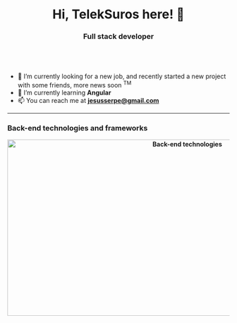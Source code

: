 <h1 align="center">Hi, TelekSuros here! 👋</h1>
<h3 align="center">Full stack developer</h3>
<div style="height: 3em"></div>
<ul>
    <li>🔭 I’m currently looking for a new job, and recently started a new project with some friends, more news soon <sup>TM</sup></li>
    <li>🌱 I’m currently learning <strong>Angular</strong></li>
    <li>📫 You can reach me at <strong><a href="mailto:someone@example.com">jesusserpe@gmail.com</a><strong></li>
</ul>
<hr>
<h3>Back-end technologies and frameworks</h3>
<div align="center">
    <a href="https://github.com/JesusSePe/JesusSePe/blame/main/back-end.svg">
        <img src="./back-end.svg" width="800" height="400" alt="Back-end technologies">
    </a>
</div>



